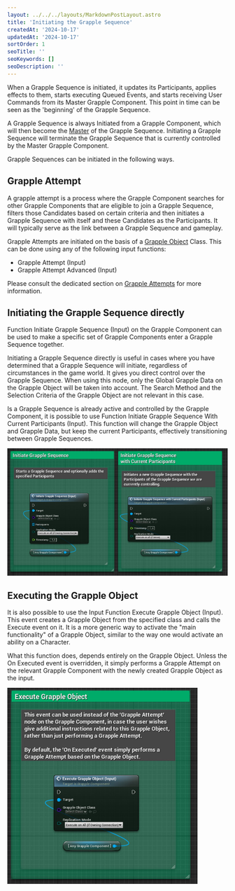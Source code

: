 ```yaml
---
layout: ../../../layouts/MarkdownPostLayout.astro
title: 'Initiating the Grapple Sequence'
createdAt: '2024-10-17'
updatedAt: '2024-10-17'
sortOrder: 1
seoTitle: ''
seoKeywords: []
seoDescription: ''
---
```


When a Grapple Sequence is initiated, it updates its Participants, applies effects to them, starts executing Queued Events, and starts receiving User Commands from its Master Grapple Component. This point in time can be seen as the 'beginning' of the Grapple Sequence.

A Grapple Sequence is always Initiated from a Grapple Component, which will then become the [Master](/grapple-component/1-overview-of-the-grapple-component/basic-concepts) of the Grapple Sequence. Initiating a Grapple Sequence will terminate the Grapple Sequence that is currently controlled by the Master Grapple Component.

Grapple Sequences can be initiated in the following ways.

## Grapple Attempt

A grapple attempt is a process where the Grapple Component searches for other Grapple Components that are eligible to join a Grapple Sequence, filters those Candidates based on certain criteria and then initiates a Grapple Sequence with itself and these Candidates as the Participants. It will typically serve as the link between a Grapple Sequence and gameplay.

Grapple Attempts are initiated on the basis of a [Grapple Object](/grapple-component/1-overview-of-the-grapple-component/basic-concepts) Class. This can be done using any of the following input functions: 

* <span class="function">Grapple Attempt (Input)</span> 
* <span class="function">Grapple Attempt Advanced (Input)</span> 

Please consult the dedicated section on [Grapple Attempts](/grapple-component/3-controlling-the-grapple-sequence/030-grapple-attempt) for more information.

## Initiating the Grapple Sequence directly

Function <span class="function">Initiate Grapple Sequence (Input)</span> on the Grapple Component can be used to make a specific set of Grapple Components enter a Grapple Sequence together.

Initiating a Grapple Sequence directly is useful in cases where you have determined that a Grapple Sequence will initiate, regardless of circumstances in the game world. It gives you direct control over the Grapple Sequence. When using this node, only the Global Grapple Data on the Grapple Object will be taken into account. The Search Method and the Selection Criteria of the Grapple Object are not relevant in this case.

Is a Grapple Sequence is already active and controlled by the Grapple Component, it is possible to use Function <span class="function">Initiate Grapple Sequence With Current Participants (Input)</span>. This function will change the Grapple Object and Grapple Data, but keep the current Participants, effectively transitioning between Grapple Sequences.

![](../../../assets/grapple-component/initiate-nodes.jpg)

## Executing the Grapple Object

It is also possible to use the Input Function <span class="function">Execute Grapple Object (Input)</span>. This event creates a Grapple Object from the specified class and calls the Execute event on it. It is a more generic way to activate the "main functionality" of a Grapple Object, similar to the way one would activate an ability on a Character.

What this function does, depends entirely on the Grapple Object. Unless the <span class="function">On Executed</span> event is overridden, it simply performs a Grapple Attempt on the relevant Grapple Component with the newly created Grapple Object as the input.

![](../../../assets/grapple-component/execute-node.jpg)



